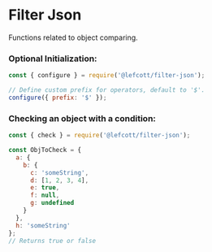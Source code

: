 # Filter Json
Functions related to object comparing.

### Optional Initialization:
```js
const { configure } = require('@lefcott/filter-json');

// Define custom prefix for operators, default to '$'.
configure({ prefix: '$' });
```

### Checking an object with a condition:
```js
const { check } = require('@lefcott/filter-json');

const ObjToCheck = {
  a: {
    b: {
      c: 'someString',
      d: [1, 2, 3, 4],
      e: true,
      f: null,
      g: undefined
    }
  },
  h: 'someString'
};
// Returns true or false
```
